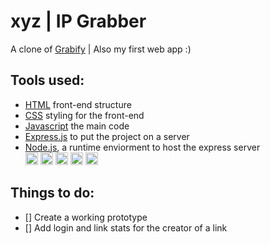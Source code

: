 # xyz | IP Grabber
A clone of [Grabify](https://grabify.link/) | Also my first web app :)

## Tools used:

- [HTML](https://www.w3.org/html/) front-end structure
- [CSS](https://www.w3.org/Style/CSS/Overview.en.html) styling for the front-end
- [Javascript](https://www.javascript.com/) the main code
- [Express.js](https://expressjs.com/) to put the project on a server
- [Node.js](https://nodejs.org/en/), a runtime enviorment to host the express server<br>
<code><img height="20" src="https://shaktigurung.github.io/Portfolio-SG/img/skill/express.png"></code>
<code><img height="20" src="https://github.com/abranhe/programming-languages-logos/blob/master/src/javascript/javascript_64x64.png"></code>
<code><img height="20" src="https://github.com/gilbarbara/logos/blob/master/logos/nodejs-icon.svg"></code>
<code><img height="20" src="https://github.com/abranhe/programming-languages-logos/blob/master/src/html/html_64x64.png"></code>
<code><img height="20" src="https://github.com/abranhe/programming-languages-logos/blob/master/src/css/css_64x64.png"></code>
## Things to do:

- [] Create a working prototype
- [] Add login and link stats for the creator of a link
